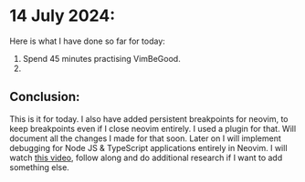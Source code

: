 # 14 July 2024:

Here is what I have done so far for today:
1. Spend 45 minutes practising VimBeGood.
2. 

## Conclusion:
This is it for today. I also have added persistent breakpoints for neovim, to keep breakpoints even if I close neovim entirely. I used a plugin for that. Will document all the changes I made for that soon. Later on I will implement debugging for Node JS & TypeScript applications entirely in Neovim. I will watch <a href="https://www.youtube.com/watch?v=Ul_WPhS2bis" target="_blank">this video</a>, follow along and do additional research if I want to add something else.


